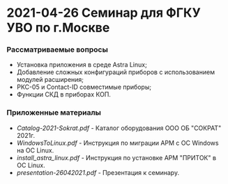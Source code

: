 # 2021-04-26 Семинар для ФГКУ УВО по г.Москве

### Рассматриваемые вопросы
- Установка приложения в среде Astra Linux;
- Добавление сложных конфигураций приборов с использованием модулей расширения;
- РКС-05 и Contact-ID совместимые приборы;
- Функции СКД в приборах КОП.

### Приложенные материалы
- *Catalog-2021-Sokrat.pdf* - Каталог оборудования ООО ОБ "СОКРАТ" 2021г.
- *WindowsToLinux.pdf* - Инструкция по миграции АРМ с ОС Windows на ОС Linux.
- *install_astra_linux.pdf* - Инструкция по установке АРМ "ПРИТОК" в ОС Linux.
- *presentation-26042021.pdf* - Презентация к семинару.